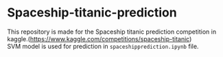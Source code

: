 # Spaceship-titanic-prediction
This repository is made for the Spaceship titanic prediction competition in kaggle.(https://www.kaggle.com/competitions/spaceship-titanic) <br>
SVM model is used for prediction in `spaceshipprediction.ipynb` file.

